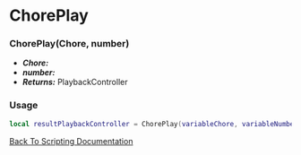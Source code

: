 # ChorePlay

### ChorePlay(Chore, number)
- ***Chore:*** 
- ***number:*** 
- ***Returns:*** PlaybackController

### Usage

```Lua
local resultPlaybackController = ChorePlay(variableChore, variableNumber)
```


[Back To Scripting Documentation](../README.md)
